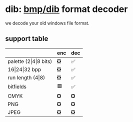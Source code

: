 # dib: [bmp/dib](https://en.wikipedia.org/wiki/BMP_file_format) format decoder

we decode your old windows file format.

## support table

|                        | enc | dec |
| ---------------------- | --- | --- |
| palette (2\|4\|8 bits) | ❎  | ✅  |
| 16\|24\|32 bpp         | ❎  | ✅  |
| run length (4\|8)      | ❎  | ✅  |
| bitfields              | 🟩  | ✅  |
| CMYK                   | ❎  | ❎  |
| PNG                    | ❎  | ❎  |
| JPEG                   | ❎  | ❎  |

